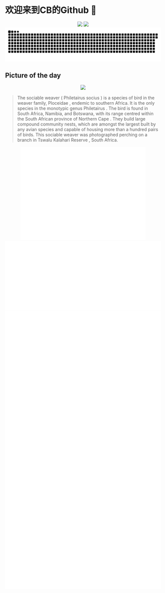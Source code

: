 
# 欢迎来到CB的Github 👋

<div align="center">
  <img height="137px" src="https://github-readme-stats.vercel.app/api?username=SuperCB&show_icons=true&theme=radical" />
  <img height="137px" src="https://github-readme-stats.vercel.app/api/top-langs/?username=SuperCB&hide_title=true&hide_border=true&layout=compact&langs_count=6&text_color=000&icon_color=fff" />
</div>


<div align="center">
    <img src="./contribution-snake/github-contribution-grid-snake.svg" />
</div>



## Picture of the day
<div align="center">
  <img width=400px src="https://upload.wikimedia.org/wikipedia/commons/thumb/c/cd/Sociable_weaver_%28Philetairus_socius%29.jpg/525px-Sociable_weaver_%28Philetairus_socius%29.jpg" />
</div>

>The  sociable weaver  ( Philetairus socius ) is a species of bird in the weaver family,  Ploceidae ,  endemic  to southern Africa. It is the only species in the  monotypic  genus  Philetairus . The bird is found in South Africa, Namibia, and Botswana, with its range centred within the South African province of  Northern Cape . They build large compound community nests, which are amongst the largest built by any avian species and capable of housing more than a hundred pairs of birds. This sociable weaver was photographed perching on a branch in  Tswalu Kalahari Reserve , South Africa.



<div align="center">
  <img height="300px" src="base_metrics.svg" />
  <img  src="metrics.plugin.calendar.full.svg" />
</div>


<div align="center">
  <img  src="plugin_metrics.svg" /> 
</div>
